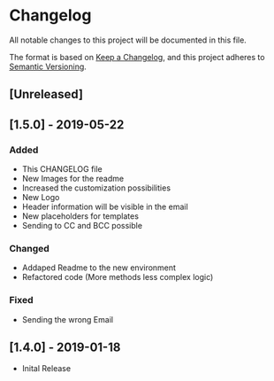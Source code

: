# Changelog
All notable changes to this project will be documented in this file.

The format is based on [Keep a Changelog](https://keepachangelog.com/en/1.0.0/),
and this project adheres to [Semantic Versioning](https://semver.org/spec/v2.0.0.html).

## [Unreleased]

## [1.5.0] - 2019-05-22
### Added
- This CHANGELOG file
- New Images for the readme
- Increased the customization possibilities
- New Logo
- Header information will be visible in the email
- New placeholders for templates
- Sending to CC and BCC possible

### Changed
- Addaped Readme to the new environment
- Refactored code (More methods less complex logic)


### Fixed
- Sending the wrong Email

## [1.4.0] - 2019-01-18
- Inital Release
